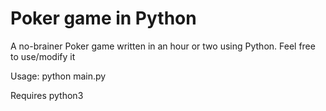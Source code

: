 # Poker game in Python

A no-brainer Poker game written in an hour or two using Python.
Feel free to use/modify it

Usage: 
python main.py

Requires python3
